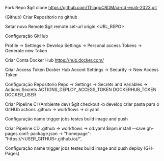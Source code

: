 
Fork Repo
 $git clone https://github.com/ThiagoCRDM/ci-cd-enati-2023.git

(Github)
Criar Repositorio no github


Setar novo Remote
 $git remote set-url origin <URL_REPO>



Configuração GitHub

Profile -> Settings-> Develop Settings -> Personal access Tokens -> Generate new Token

Criar Conta Docker Hub
  <https://hub.docker.com/>

Criar Access Token Docker Hub
  Accont Settings -> Security -> New Access Token


Configuração Repositorio
Repo -> Settings -> Secrets and Variables -> Actions
  Secrets
    ACTIONS_DEPLOY_ACCESS_TOKEN
    DOCKERHUB_TOKEN
    DOCKER_USER

Criar Pipeline CI (Ambiente dev)
  $git checkout -b develop
criar pasta para o GitHUb actions
.github -> workflows -> ci.yaml 

Configuração
  name
  trigger
  jobs
    testes
    build image and push

Criar Pipeline CD
  .github -> workflows -> cd.yaml
  $npm  install --save gh-pages
  conf: package.json -> "homepage": "https://<USER_GITHUB>.github.io/<PROJECT>/",

Configuração
  name
  trigger
  jobs
    testes
    build image and push
    deploy (GH-Pages)
